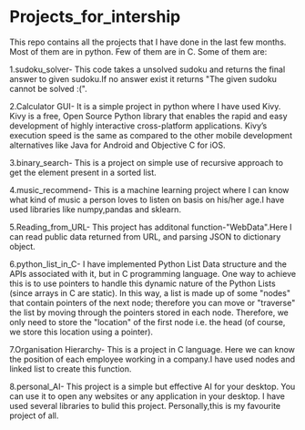 # Projects_for_intership
This repo contains all the projects that I have done in the last few months. Most of them are in python. Few of them are in C.
 Some of them are:
 
 1.sudoku_solver- This code takes a unsolved sudoku and returns the final answer to given sudoku.If no answer exist it returns "The given sudoku cannot be solved :(".
 
 2.Calculator GUI- It is a simple project in python where I have used Kivy. Kivy is a free, Open Source Python library that enables the rapid and easy development of highly interactive cross-platform applications. Kivy’s execution speed is the same as compared to the other mobile development alternatives like Java for Android and Objective C for iOS.
 
 3.binary_search- This is a project on simple use of recursive approach to get the element present in a sorted list.
 
 4.music_recommend- This is a machine learning project where I can know what kind of music a person loves to listen on basis on his/her age.I have used libraries like numpy,pandas and sklearn.
 
 5.Reading_from_URL- This project has additonal function-"WebData".Here I can read public data returned from URL, and parsing JSON to dictionary object. 
 
 6.python_list_in_C-    I have implemented Python List Data structure and the APIs associated with it, but in C programming language. One way to achieve this is to use pointers to handle this dynamic nature of the Python Lists (since arrays in C are static). In this way, a list is made up of some "nodes" that contain pointers of the next node; therefore you can move or "traverse" the list by moving through the pointers stored in each node. Therefore, we only need to store the "location" of the first node i.e.
the head (of course, we store this location using a pointer).

7.Organisation Hierarchy- This is a project in C language. Here we can know the position of each employee working in a company.I have used nodes and linked list to create this function.

8.personal_AI- This project is a simple but effective AI for your desktop. You can use it to open any websites or any application in your desktop. I have used several libraries to bulid this project. Personally,this is my favourite project of all.
